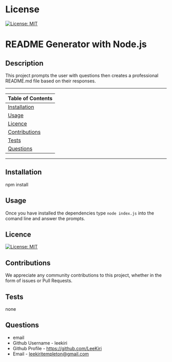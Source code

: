 # License 

  [![License: MIT](https://img.shields.io/badge/License-MIT-yellow.svg)](https://opensource.org/licenses/MIT)

  # README Generator with Node.js

 ## Description 

 This project prompts the user with questions then creates a professional README.md file based on their responses. 
 
 
---
| Table of Contents |
|---|
| [Installation](#Installation) |
| [Usage](#Usage) |
| [Licence](#Licence) |
| [Contributions](#Contributions) |
| [Tests](#Tests) |
| [Questions](#Questions) |
---

## Installation 

npm install 

## Usage 

Once you have installed the dependencies type `node index.js` into the comand line and answer the prompts.

## Licence 

[![License: MIT](https://img.shields.io/badge/License-MIT-yellow.svg)](https://opensource.org/licenses/MIT)

## Contributions 

We appreciate any community contributions to this project, whether in the form of issues or Pull Requests.

## Tests 

none

## Questions
* email 
* Github Username - leekiri
* Github Profile - https://github.com/LeeKiri
* Email - leekiritempleton@gmail.com 
